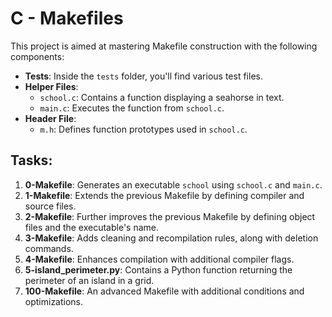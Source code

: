 # C - Makefiles

This project is aimed at mastering Makefile construction with the following components:

- **Tests**: Inside the `tests` folder, you'll find various test files.
- **Helper Files**: 
  - `school.c`: Contains a function displaying a seahorse in text.
  - `main.c`: Executes the function from `school.c`.
- **Header File**: 
  - `m.h`: Defines function prototypes used in `school.c`.

## Tasks:

1. **0-Makefile**: Generates an executable `school` using `school.c` and `main.c`.
2. **1-Makefile**: Extends the previous Makefile by defining compiler and source files.
3. **2-Makefile**: Further improves the previous Makefile by defining object files and the executable's name.
4. **3-Makefile**: Adds cleaning and recompilation rules, along with deletion commands.
5. **4-Makefile**: Enhances compilation with additional compiler flags.
6. **5-island_perimeter.py**: Contains a Python function returning the perimeter of an island in a grid.
7. **100-Makefile**: An advanced Makefile with additional conditions and optimizations.
